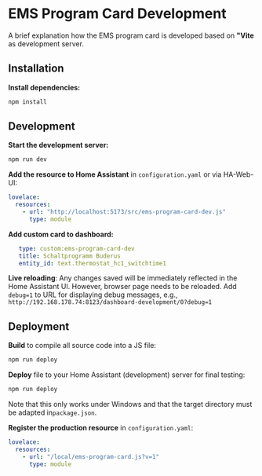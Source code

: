 # EMS Program Card Development

A brief explanation how the EMS program card is developed based on **"Vite** as development server.


## Installation

**Install dependencies:**
   ```bash
   npm install
   ```


## Development

**Start the development server:**
   ```bash
   npm run dev
   ```

**Add the resource to Home Assistant** in `configuration.yaml` or via HA-Web-UI:
   ```yaml
   lovelace:
     resources:
       - url: "http://localhost:5173/src/ems-program-card-dev.js"
         type: module
   ```

**Add custom card to dashboard:**
   ```yaml
      type: custom:ems-program-card-dev
      title: Schaltprogramm Buderus
      entity_id: text.thermostat_hc1_switchtime1
   ```

**Live reloading**: Any changes saved will be immediately reflected in the Home Assistant UI.
However, browser page needs to be reloaded.
Add `debug=1` to URL for displaying debug messages, e.g., `http://192.168.178.74:8123/dashboard-development/0?debug=1`


## Deployment

**Build** to compile all source code into a JS file:
   ```bash
   npm run deploy
   ```

**Deploy** file to your Home Assistant (development) server for final testing:
   ```bash
   npm run deploy
   ```
   Note that this only works under Windows and that the target directory must be adapted in`package.json`.

**Register the production resource** in `configuration.yaml`:
   ```yaml
   lovelace:
     resources:
       - url: "/local/ems-program-card.js?v=1"
         type: module
   ```
